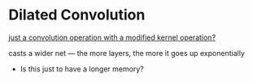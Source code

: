 # Dilated Convolution

[just a convolution operation with a modified kernel operation?](https://towardsdatascience.com/understanding-2d-dilated-convolution-operation-with-examples-in-numpy-and-tensorflow-with-d376b3972b25)

casts a wider net — the more layers, the more it goes up exponentially 

- Is this just to have a longer memory?